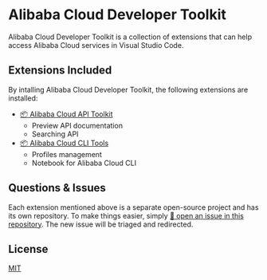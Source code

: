 # Alibaba Cloud Developer Toolkit

Alibaba Cloud Developer Toolkit is a collection of extensions that can help access Alibaba Cloud services in Visual Studio Code.

## Extensions Included

By intalling Alibaba Cloud Developer Toolkit, the following extensions are installed:

- [📦 Alibaba Cloud API Toolkit](https://marketplace.visualstudio.com/items?itemName=alibabacloud-openapi.vscode-alicloud-api)
  - Preview API documentation
  - Searching API
- [📦 Alibaba Cloud CLI Tools](https://marketplace.visualstudio.com/items?itemName=alibabacloud-openapi.aliyuncli)
  - Profiles management
  - Notebook for Alibaba Cloud CLI

## Questions & Issues

Each extension mentioned above is a separate open-source project and has its own repository. To make things easier, simply [🙋 open an issue in this repository](https://github.com/aliyun/alibaba-cloud-developer-toolkit-vscode/issues). The new issue will be triaged and redirected.

## License

[MIT](/LICENSE)
